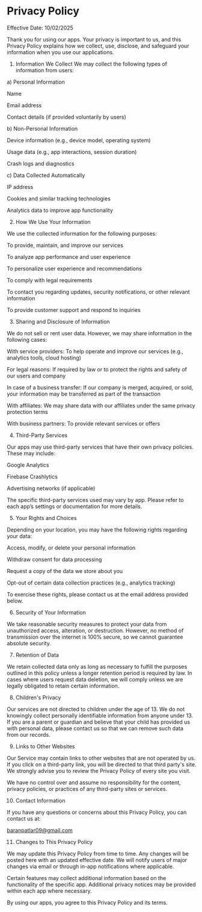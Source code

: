Privacy Policy
=========================================================
Effective Date: 10/02/2025

Thank you for using our apps. Your privacy is important to us, and this Privacy Policy explains how we collect, use, disclose, and safeguard your information when you use our applications.

1. Information We Collect
We may collect the following types of information from users:

a) Personal Information

Name

Email address

Contact details (if provided voluntarily by users)

b) Non-Personal Information

Device information (e.g., device model, operating system)

Usage data (e.g., app interactions, session duration)

Crash logs and diagnostics

c) Data Collected Automatically

IP address

Cookies and similar tracking technologies

Analytics data to improve app functionality

2. How We Use Your Information

We use the collected information for the following purposes:

To provide, maintain, and improve our services

To analyze app performance and user experience

To personalize user experience and recommendations

To comply with legal requirements

To contact you regarding updates, security notifications, or other relevant information

To provide customer support and respond to inquiries

3. Sharing and Disclosure of Information

We do not sell or rent user data. However, we may share information in the following cases:

With service providers: To help operate and improve our services (e.g., analytics tools, cloud hosting)

For legal reasons: If required by law or to protect the rights and safety of our users and company

In case of a business transfer: If our company is merged, acquired, or sold, your information may be transferred as part of the transaction

With affiliates: We may share data with our affiliates under the same privacy protection terms

With business partners: To provide relevant services or offers

4. Third-Party Services

Our apps may use third-party services that have their own privacy policies. These may include:

Google Analytics

Firebase Crashlytics

Advertising networks (if applicable)

The specific third-party services used may vary by app. Please refer to each app’s settings or documentation for more details.

5. Your Rights and Choices

Depending on your location, you may have the following rights regarding your data:

Access, modify, or delete your personal information

Withdraw consent for data processing

Request a copy of the data we store about you

Opt-out of certain data collection practices (e.g., analytics tracking)

To exercise these rights, please contact us at the email address provided below.

6. Security of Your Information

We take reasonable security measures to protect your data from unauthorized access, alteration, or destruction. However, no method of transmission over the internet is 100% secure, so we cannot guarantee absolute security.

7. Retention of Data

We retain collected data only as long as necessary to fulfill the purposes outlined in this policy unless a longer retention period is required by law. In cases where users request data deletion, we will comply unless we are legally obligated to retain certain information.

8. Children's Privacy

Our services are not directed to children under the age of 13. We do not knowingly collect personally identifiable information from anyone under 13. If you are a parent or guardian and believe that your child has provided us with personal data, please contact us so that we can remove such data from our records.

9. Links to Other Websites

Our Service may contain links to other websites that are not operated by us. If you click on a third-party link, you will be directed to that third party's site. We strongly advise you to review the Privacy Policy of every site you visit.

We have no control over and assume no responsibility for the content, privacy policies, or practices of any third-party sites or services.

10. Contact Information

If you have any questions or concerns about this Privacy Policy, you can contact us at:

baranpatlar09@gmail.com

11. Changes to This Privacy Policy

We may update this Privacy Policy from time to time. Any changes will be posted here with an updated effective date. We will notify users of major changes via email or through in-app notifications where applicable.

Certain features may collect additional information based on the functionality of the specific app. Additional privacy notices may be provided within each app where necessary.

By using our apps, you agree to this Privacy Policy and its terms.

